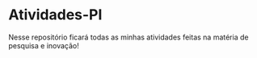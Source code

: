 # Atividades-PI
Nesse repositório ficará todas as minhas atividades feitas na matéria de pesquisa e inovação!
